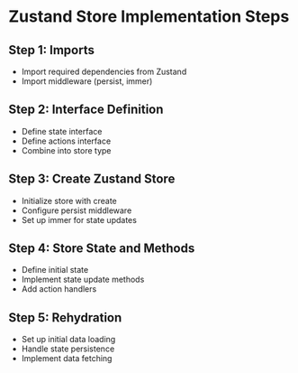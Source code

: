 # Zustand Store Implementation Steps

## Step 1: Imports
- Import required dependencies from Zustand
- Import middleware (persist, immer)

## Step 2: Interface Definition
- Define state interface
- Define actions interface
- Combine into store type

## Step 3: Create Zustand Store
- Initialize store with create
- Configure persist middleware
- Set up immer for state updates

## Step 4: Store State and Methods
- Define initial state
- Implement state update methods
- Add action handlers

## Step 5: Rehydration
- Set up initial data loading
- Handle state persistence
- Implement data fetching